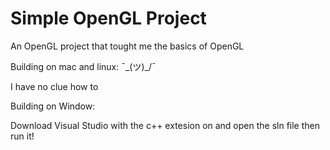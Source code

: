 # Simple OpenGL Project
 An OpenGL project that tought me the basics of OpenGL
 

Building on mac and linux:
 ¯\_(ツ)_/¯ 
 
 I have no clue how to
 
Building on Window:

Download Visual Studio with the c++ extesion on and open the sln file then run it!
